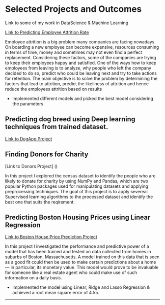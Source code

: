 Selected Projects and Outcomes
==============================
Link to some of my work in DataScience &amp; Machine Learning

[Link to Predicting Employee Attrition Rate](https://github.com/mandavaravi1/ML/tree/master/Report)

Employee attrition is a big problem many companies are facing nowadays. On boarding a
new employee can become expensive, resources consuming in terms of time, money and
sometimes may not even find a perfect replacement. Considering these factors, some of the
companies are trying to keep their employees happy and satisfied. One of the ways how to keep
employees from leaving is to analyze, why people who left the company decided to do
so, predict who could be leaving next and try to take actions for retention. The main objective is
to solve the problem by determining the factors that lead to attrition, predict the likeliness of
attrition and hence reduce the employees attrition based on results

- Implemented different models and picked the best model considering the parameters.

## Predicting dog breed using Deep learning techniques from trained dataset.

[Link to DogApp Project](https://github.com/mandavaravi1/MachineLearning/tree/master/DogApp_Project3)

## Finding Donors for Charity

[Link to Donors Project] ()

In this project I explored the census dataset to identify the people who are likely to donate for charity by using NumPy and Pandas, which are two popular Python packages used for manipulating datasets and applying preprocessing techniques.
The goal of this project is to apply severeal Supervised learning algorithms to the processed dataset and identify the best one that suits the reqirement.


## Predicting Boston Housing Prices using Linear Regression

[Link to Boston House Price Prediction Project](https://github.com/mandavaravi1/MachineLearning/tree/master/boston_housing)

In this project I investigated the performance and predictive power of a model that has been trained and tested on data collected from homes in suburbs of Boston, Massachusetts. A model trained on this data that is seen as a good fit could then be used to make certain predictions about a home — in particular, its monetary value. This model would prove to be invaluable for someone like a real estate agent who could make use of such information on a daily basis.

- Implemented the model using Linear, Ridge and Lasso Regression & achieved a root mean square error of 4.55.
___

